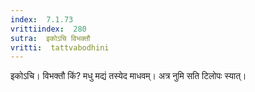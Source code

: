 ```yaml
---
index:  7.1.73
vrittiindex:  280
sutra:  इकोऽचि विभक्तौ
vritti:  tattvabodhini 
---
```


इकोऽचि। विभक्तौ किं? मधु मद्यं तस्येद माधवम्। अत्र नुमि सति टिलोपः स्यात्।

